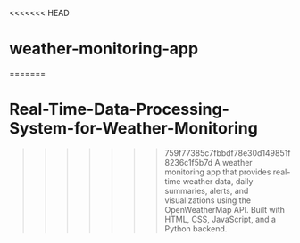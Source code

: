 <<<<<<< HEAD
# weather-monitoring-app
=======
# Real-Time-Data-Processing-System-for-Weather-Monitoring
>>>>>>> 759f77385c7fbbdf78e30d149851f8236c1f5b7d
A weather monitoring app that provides real-time weather data, daily summaries, alerts, and visualizations using the OpenWeatherMap API. Built with HTML, CSS, JavaScript, and a Python backend.
